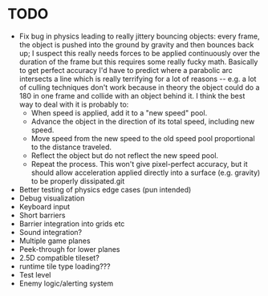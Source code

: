 # TODO
* Fix bug in physics leading to really jittery bouncing objects: every frame, the object is pushed into the ground by gravity and then bounces back up; I suspect this really needs forces to be applied continuously over the duration of the frame but this requires some really fucky math. Basically to get perfect accuracy I'd have to predict where a parabolic arc intersects a line which is really terrifying for a lot of reasons -- e.g. a lot of culling techniques don't work because in theory the object could do a 180 in one frame and collide with an object behind it. I think the best way to deal with it is probably to:
    * When speed is applied, add it to a "new speed" pool.
    * Advance the object in the direction of its total speed, including new speed.
    * Move speed from the new speed to the old speed pool proportional to the distance traveled.
    * Reflect the object but do not reflect the new speed pool.
    * Repeat the process.
    This won't give pixel-perfect accuracy, but it should allow acceleration applied directly into a surface (e.g. gravity) to be properly dissipated.git
* Better testing of physics edge cases (pun intended)
* Debug visualization
* Keyboard input
* Short barriers
* Barrier integration into grids etc
* Sound integration?
* Multiple game planes
* Peek-through for lower planes
* 2.5D compatible tileset?
* runtime tile type loading???
* Test level
* Enemy logic/alerting system